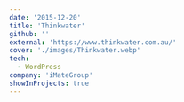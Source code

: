 ```yaml
---
date: '2015-12-20'
title: 'Thinkwater'
github: ''
external: 'https://www.thinkwater.com.au/'
cover: './images/Thinkwater.webp'
tech:
  - WordPress
company: 'iMateGroup'
showInProjects: true
---
```


